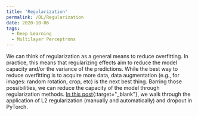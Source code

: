 ```yaml
---
title: 'Regularization'
permalink: /DL/Regularization
date: 2020-10-06
tags:
  - Deep Learning
  - Multilayer Perceptrons
---
```


We can think of regularization as a general means to reduce overfitting. In practice, this means that regularizing effects aim to reduce the model capacity and/or the variance of the predictions. While the best way to reduce overfitting is to acquire more data, data augmentation (e.g., for images: random rotation, crop, etc) is the next best thing. Barring those possibilities, we can reduce the capacity of the model through regularization methods. [In this post](/deep_learning/regularization.html){:target="_blank"}, we walk through the application of L2 regularization (manually and automatically) and dropout in PyTorch.
